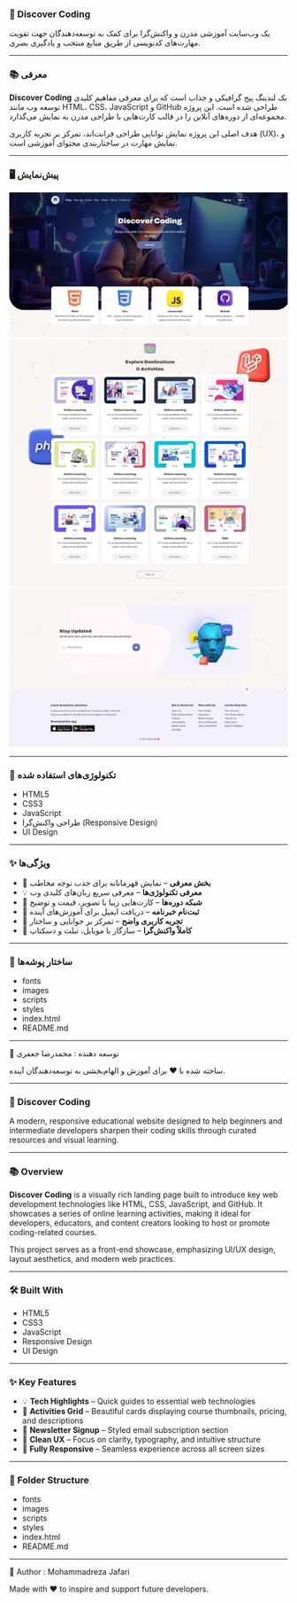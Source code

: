 ### 🚀 Discover Coding

یک وب‌سایت آموزشی مدرن و واکنش‌گرا برای کمک به توسعه‌دهندگان جهت تقویت مهارت‌های کدنویسی از طریق منابع منتخب و یادگیری بصری.

___

### 📚 معرفی

**Discover Coding** یک لندینگ‌ پیج گرافیکی و جذاب است که برای معرفی مفاهیم کلیدی توسعه وب مانند HTML، CSS، JavaScript و GitHub طراحی شده است. این پروژه مجموعه‌ای از دوره‌های آنلاین را در قالب کارت‌هایی با طراحی مدرن به نمایش می‌گذارد.

هدف اصلی این پروژه نمایش توانایی طراحی فرانت‌اند، تمرکز بر تجربه کاربری (UX)، و نمایش مهارت در ساختار‌بندی محتوای آموزشی است.
___

### 🖥️ پیش‌نمایش

![](images/page-1.jpeg)
![](images/page-2.jpeg)
![](images/page-3.jpeg)
___

### 🔧 تکنولوژی‌های استفاده شده
- HTML5
- CSS3
- JavaScript
- طراحی واکنش‌گرا (Responsive Design)
- UI Design

___

### ✨ ویژگی‌ها

- 🎯 **بخش معرفی** – نمایش قهرمانانه برای جذب توجه مخاطب  
- 💡 **معرفی تکنولوژی‌ها** – معرفی سریع زبان‌های کلیدی وب  
- 🧭 **شبکه دوره‌ها** – کارت‌هایی زیبا با تصویر، قیمت و توضیح  
- 📩 **ثبت‌نام خبرنامه** – دریافت ایمیل برای آموزش‌های آینده  
- 🧠 **تجربه کاربری واضح** – تمرکز بر خوانایی و ساختار  
- 📱 **کاملاً واکنش‌گرا** – سازگار با موبایل، تبلت و دسکتاپ  

___

### 📂 ساختار پوشه‌ها
- fonts
- images
- scripts
- styles
- index.html
- README.md

___

👤 توسعه‌ دهنده :
محمدرضا جعفری

ساخته شده با ❤️ برای آموزش و الهام‌بخشی به توسعه‌دهندگان آینده.

___

### 🚀 Discover Coding

A modern, responsive educational website designed to help beginners and intermediate developers sharpen their coding skills through curated resources and visual learning.

---

### 📚 Overview

**Discover Coding** is a visually rich landing page built to introduce key web development technologies like HTML, CSS, JavaScript, and GitHub. It showcases a series of online learning activities, making it ideal for developers, educators, and content creators looking to host or promote coding-related courses.

This project serves as a front-end showcase, emphasizing UI/UX design, layout aesthetics, and modern web practices.

___

### 🛠️ Built With

- HTML5
- CSS3
- JavaScript
- Responsive Design
- UI Design

___

### ✨ Key Features

- 💡 **Tech Highlights** – Quick guides to essential web technologies  
- 🧭 **Activities Grid** – Beautiful cards displaying course thumbnails, pricing, and descriptions  
- 📩 **Newsletter Signup** – Styled email subscription section  
- 🧠 **Clean UX** – Focus on clarity, typography, and intuitive structure  
- 📱 **Fully Responsive** – Seamless experience across all screen sizes  

___

### 📁 Folder Structure

- fonts
- images
- scripts
- styles
- index.html
- README.md

___

👤 Author :
 Mohammadreza Jafari

Made with ❤️ to inspire and support future developers.
